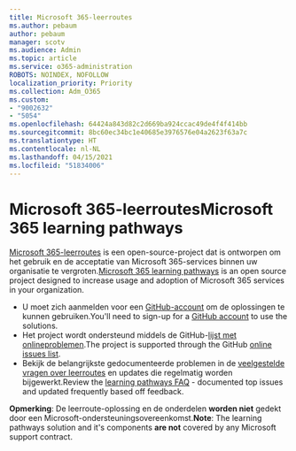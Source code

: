 ```yaml
---
title: Microsoft 365-leerroutes
ms.author: pebaum
author: pebaum
manager: scotv
ms.audience: Admin
ms.topic: article
ms.service: o365-administration
ROBOTS: NOINDEX, NOFOLLOW
localization_priority: Priority
ms.collection: Adm_O365
ms.custom:
- "9002632"
- "5054"
ms.openlocfilehash: 64424a843d82c2d669ba924ccac49de4f4f414bb
ms.sourcegitcommit: 8bc60ec34bc1e40685e3976576e04a2623f63a7c
ms.translationtype: HT
ms.contentlocale: nl-NL
ms.lasthandoff: 04/15/2021
ms.locfileid: "51834006"
---
```

# <a name="microsoft-365-learning-pathways"></a><span data-ttu-id="d654f-102">Microsoft 365-leerroutes</span><span class="sxs-lookup"><span data-stu-id="d654f-102">Microsoft 365 learning pathways</span></span>

<span data-ttu-id="d654f-103">[Microsoft 365-leerroutes](https://docs.microsoft.com/office365/customlearning/) is een open-source-project dat is ontworpen om het gebruik en de acceptatie van Microsoft 365-services binnen uw organisatie te vergroten.</span><span class="sxs-lookup"><span data-stu-id="d654f-103">[Microsoft 365 learning pathways](https://docs.microsoft.com/office365/customlearning/) is an open source project designed to increase usage and adoption of Microsoft 365 services in your organization.</span></span>

- <span data-ttu-id="d654f-104">U moet zich aanmelden voor een [GitHub-account](https://aka.ms/joingithub) om de oplossingen te kunnen gebruiken.</span><span class="sxs-lookup"><span data-stu-id="d654f-104">You'll need to sign-up for a [GitHub account](https://aka.ms/joingithub) to use the solutions.</span></span>
- <span data-ttu-id="d654f-105">Het project wordt ondersteund middels de GitHub-[lijst met onlineproblemen](https://aka.ms/CustomLearningHelp).</span><span class="sxs-lookup"><span data-stu-id="d654f-105">The project is supported through the GitHub [online issues list](https://aka.ms/CustomLearningHelp).</span></span>
- <span data-ttu-id="d654f-106">Bekijk de belangrijkste gedocumenteerde problemen in de [veelgestelde vragen over leerroutes](https://docs.microsoft.com/office365/customlearning/faq) en updates die regelmatig worden bijgewerkt.</span><span class="sxs-lookup"><span data-stu-id="d654f-106">Review the [learning pathways FAQ](https://docs.microsoft.com/office365/customlearning/faq) - documented top issues and updated frequently based off feedback.</span></span>

<span data-ttu-id="d654f-107">**Opmerking**: De leerroute-oplossing en de onderdelen **worden niet** gedekt door een Microsoft-ondersteuningsovereenkomst.</span><span class="sxs-lookup"><span data-stu-id="d654f-107">**Note**: The learning pathways solution and it's components **are not** covered by any Microsoft support contract.</span></span>
